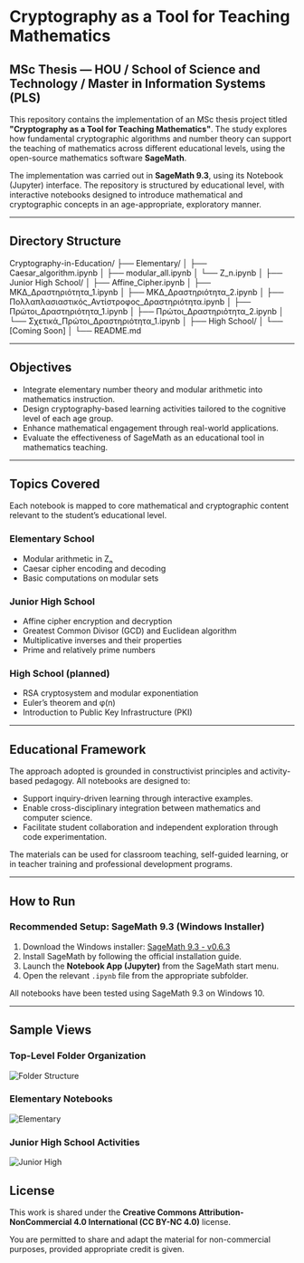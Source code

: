 # Cryptography as a Tool for Teaching Mathematics

## MSc Thesis — HOU / School of Science and Technology / Master in Information Systems (PLS)

This repository contains the implementation of an MSc thesis project titled **"Cryptography as a Tool for Teaching Mathematics"**. The study explores how fundamental cryptographic algorithms and number theory can support the teaching of mathematics across different educational levels, using the open-source mathematics software **SageMath**.

The implementation was carried out in **SageMath 9.3**, using its Notebook (Jupyter) interface. The repository is structured by educational level, with interactive notebooks designed to introduce mathematical and cryptographic concepts in an age-appropriate, exploratory manner.

---

## Directory Structure

Cryptography-in-Education/
├── Elementary/
│ ├── Caesar_algorithm.ipynb
│ ├── modular_all.ipynb
│ └── Z_n.ipynb
│
├── Junior High School/
│ ├── Affine_Cipher.ipynb
│ ├── ΜΚΔ_Δραστηριότητα_1.ipynb
│ ├── ΜΚΔ_Δραστηριότητα_2.ipynb
│ ├── Πολλαπλασιαστικός_Αντίστροφος_Δραστηριότητα.ipynb
│ ├── Πρώτοι_Δραστηριότητα_1.ipynb
│ ├── Πρώτοι_Δραστηριότητα_2.ipynb
│ └── Σχετικά_Πρώτοι_Δραστηριότητα_1.ipynb
│
├── High School/
│ └── [Coming Soon]
│
└── README.md

---

## Objectives

- Integrate elementary number theory and modular arithmetic into mathematics instruction.
- Design cryptography-based learning activities tailored to the cognitive level of each age group.
- Enhance mathematical engagement through real-world applications.
- Evaluate the effectiveness of SageMath as an educational tool in mathematics teaching.

---

## Topics Covered

Each notebook is mapped to core mathematical and cryptographic content relevant to the student’s educational level.

### Elementary School
- Modular arithmetic in Zₙ
- Caesar cipher encoding and decoding
- Basic computations on modular sets

### Junior High School
- Affine cipher encryption and decryption
- Greatest Common Divisor (GCD) and Euclidean algorithm
- Multiplicative inverses and their properties
- Prime and relatively prime numbers

### High School (planned)
- RSA cryptosystem and modular exponentiation
- Euler’s theorem and φ(n)
- Introduction to Public Key Infrastructure (PKI)

---

## Educational Framework

The approach adopted is grounded in constructivist principles and activity-based pedagogy. All notebooks are designed to:

- Support inquiry-driven learning through interactive examples.
- Enable cross-disciplinary integration between mathematics and computer science.
- Facilitate student collaboration and independent exploration through code experimentation.

The materials can be used for classroom teaching, self-guided learning, or in teacher training and professional development programs.

---

## How to Run

### Recommended Setup: SageMath 9.3 (Windows Installer)

1. Download the Windows installer: [SageMath 9.3 - v0.6.3](https://mirrors.mit.edu/sage/win/index.html)
2. Install SageMath by following the official installation guide.
3. Launch the **Notebook App (Jupyter)** from the SageMath start menu.
4. Open the relevant `.ipynb` file from the appropriate subfolder.

All notebooks have been tested using SageMath 9.3 on Windows 10.

---

## Sample Views

### Top-Level Folder Organization
![Folder Structure](./screenshots/folder_structure.png)

### Elementary Notebooks
![Elementary](./screenshots/elementary_notebooks.png)

### Junior High School Activities
![Junior High](./screenshots/junior_high_school.png)


## License

This work is shared under the **Creative Commons Attribution-NonCommercial 4.0 International (CC BY-NC 4.0)** license.

You are permitted to share and adapt the material for non-commercial purposes, provided appropriate credit is given.

